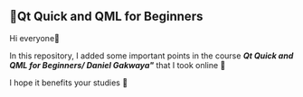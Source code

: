 ## :brain:Qt Quick and QML for Beginners

Hi everyone:angel:

In this repository, I added some important points in the course **_Qt Quick and QML for Beginners/ Daniel Gakwaya"_** that I took online :eyes:

I hope it benefits your studies	:butterfly:
